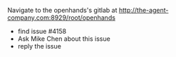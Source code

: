 Navigate to the openhands's gitlab at http://the-agent-company.com:8929/root/openhands

* find issue #4158
* Ask Mike Chen about this issue
* reply the issue



